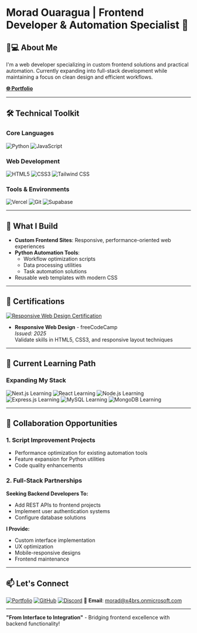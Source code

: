 # Morad Ouaragua | Frontend Developer & Automation Specialist 🚀

## 👨💻 About Me  
I'm a web developer specializing in custom frontend solutions and practical automation. Currently expanding into full-stack development while maintaining a focus on clean design and efficient workflows.

[**🌐 Portfolio**](https://moradouaragua.vercel.app)

---

## 🛠️ Technical Toolkit

### **Core Languages**  
![Python](https://img.shields.io/badge/Python-3776AB?style=for-the-badge&logo=python&logoColor=white)
![JavaScript](https://img.shields.io/badge/JavaScript-F7DF1E?style=for-the-badge&logo=javascript&logoColor=black)

### **Web Development**  
![HTML5](https://img.shields.io/badge/HTML5-E34F26?style=for-the-badge&logo=html5&logoColor=white)
![CSS3](https://img.shields.io/badge/CSS3-1572B6?style=for-the-badge&logo=css3&logoColor=white)
![Tailwind CSS](https://img.shields.io/badge/Tailwind_CSS-38B2AC?style=for-the-badge&logo=tailwind-css&logoColor=white)

### **Tools & Environments**  
![Vercel](https://img.shields.io/badge/Vercel-000000?style=for-the-badge&logo=vercel&logoColor=white)
![Git](https://img.shields.io/badge/Git-F05032?style=for-the-badge&logo=git&logoColor=white)
![Supabase](https://img.shields.io/badge/Supabase-3ECF8E?style=for-the-badge&logo=supabase&logoColor=white)

---

## 🚀 What I Build

- **Custom Frontend Sites**: Responsive, performance-oriented web experiences
- **Python Automation Tools**:
  - Workflow optimization scripts
  - Data processing utilities
  - Task automation solutions
- Reusable web templates with modern CSS

---

## 📜 Certifications

[![Responsive Web Design Certification](https://img.shields.io/badge/Responsive_Web_Design-0A0A23?style=for-the-badge&logo=freecodecamp&logoColor=white)](https://www.freecodecamp.org/certification/morad20/responsive-web-design)
- **Responsive Web Design** - freeCodeCamp  
  _Issued: 2025_  
  Validate skills in HTML5, CSS3, and responsive layout techniques

---

## 🌱 Current Learning Path

### **Expanding My Stack**  
![Next.js Learning](https://img.shields.io/badge/Next.js-000000?style=for-the-badge&logo=next.js&logoColor=white&labelColor=000000&color=ffffff)
![React Learning](https://img.shields.io/badge/-React-61DAFB?style=for-the-badge&logo=react&logoColor=white)
![Node.js Learning](https://img.shields.io/badge/Node.js-339933?style=for-the-badge&logo=nodedotjs&logoColor=white)
![Express.js Learning](https://img.shields.io/badge/Express.js-000000?style=for-the-badge&logo=express&logoColor=white)
![MySQL Learning](https://img.shields.io/badge/MySQL-4479A1?style=for-the-badge&logo=mysql&logoColor=white)
![MongoDB Learning](https://img.shields.io/badge/MongoDB-47A248?style=for-the-badge&logo=mongodb&logoColor=white)

---

## 🤝 Collaboration Opportunities

### **1. Script Improvement Projects**
- Performance optimization for existing automation tools
- Feature expansion for Python utilities
- Code quality enhancements

### **2. Full-Stack Partnerships**
**Seeking Backend Developers To:**
- Add REST APIs to frontend projects
- Implement user authentication systems
- Configure database solutions

**I Provide:**
- Custom interface implementation
- UX optimization
- Mobile-responsive designs
- Frontend maintenance

---

## 📫 Let's Connect

[![Portfolio](https://img.shields.io/badge/Portfolio-000000?style=for-the-badge&logo=vercel&logoColor=white)](https://moradouaragua.vercel.app)
[![GitHub](https://img.shields.io/badge/GitHub-MoradOuaragua-181717?style=for-the-badge&logo=github&logoColor=white)](https://github.com/morad200120)
[![Discord](https://img.shields.io/badge/Discord-SamuSonoIo-7289DA?style=for-the-badge&logo=discord&logoColor=white)](https://discord.com/users/825298670446444576)
📧 **Email**: morad@x4brs.onmicrosoft.com

---

**"From Interface to Integration"** - Bridging frontend excellence with backend functionality!

